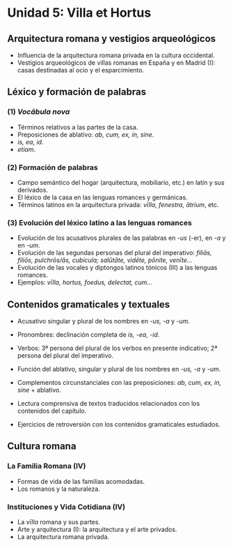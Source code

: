 # Unidad 5: Villa et Hortus

## Arquitectura romana y vestigios arqueológicos  
- Influencia de la arquitectura romana privada en la cultura occidental.  
- Vestigios arqueológicos de villas romanas en España y en Madrid (I): casas destinadas al ocio y el esparcimiento.  

## Léxico y formación de palabras  
### (1) *Vocābula nova*  
- Términos relativos a las partes de la casa.  
- Preposiciones de ablativo: *ab, cum, ex, in, sine*.  
- *is, ea, id*.  
- *etiam*.  

### (2) Formación de palabras  
- Campo semántico del hogar (arquitectura, mobiliario, etc.) en latín y sus derivados.  
- El léxico de la casa en las lenguas romances y germánicas.  
- Términos latinos en la arquitectura privada: *vīlla, fenestra, ātrium*, etc.  

### (3) Evolución del léxico latino a las lenguas romances  
- Evolución de los acusativos plurales de las palabras en *-us* (-er), en *-a* y en *-um*.  
- Evolución de las segundas personas del plural del imperativo: *filiās, filiōs, pulchrōs/ās, cubicula; salūtāte, vidēte, pōnite, venīte...*  
- Evolución de las vocales y diptongos latinos tónicos (III) a las lenguas romances.  
- Ejemplos: *vīlla, hortus, foedus, delectat, cum...*  

## Contenidos gramaticales y textuales  
- Acusativo singular y plural de los nombres en *-us, -a* y *-um*.  
- Pronombres: declinación completa de *is, -ea, -id*.  
- Verbos: 3ª persona del plural de los verbos en presente indicativo; 2ª persona del plural del imperativo.  
- Función del ablativo, singular y plural de los nombres en *-us, -a* y *-um*.  
- Complementos circunstanciales con las preposiciones: *ab, cum, ex, in, sine* + ablativo.  
  
- Lectura comprensiva de textos traducidos relacionados con los contenidos del capítulo.  
- Ejercicios de retroversión con los contenidos gramaticales estudiados.  

## Cultura romana  
### La Familia Romana (IV)  
- Formas de vida de las familias acomodadas.  
- Los romanos y la naturaleza.  

### Instituciones y Vida Cotidiana (IV)  
- La *vīlla* romana y sus partes.  
- Arte y arquitectura (I): la arquitectura y el arte privados.  
- La arquitectura romana privada.  
